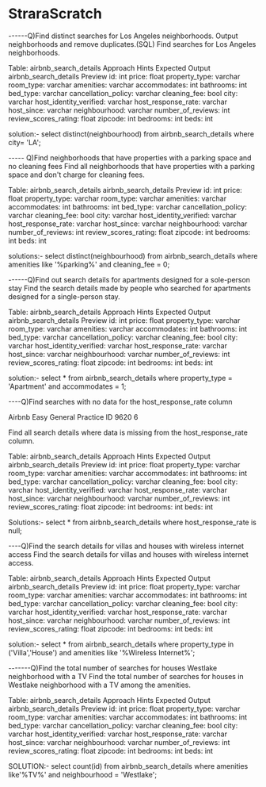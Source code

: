 # StraraScratch
------Q)Find distinct searches for Los Angeles neighborhoods. Output neighborhoods and remove duplicates.(SQL)
Find searches for Los Angeles neighborhoods.

Table: airbnb_search_details
Approach Hints
Expected Output
airbnb_search_details
Preview
id:
int
price:
float
property_type:
varchar
room_type:
varchar
amenities:
varchar
accommodates:
int
bathrooms:
int
bed_type:
varchar
cancellation_policy:
varchar
cleaning_fee:
bool
city:
varchar
host_identity_verified:
varchar
host_response_rate:
varchar
host_since:
varchar
neighbourhood:
varchar
number_of_reviews:
int
review_scores_rating:
float
zipcode:
int
bedrooms:
int
beds:
int

solution:-
select distinct(neighbourhood) from airbnb_search_details where city= 'LA';

----- Q)Find neighborhoods that have properties with a parking space and no cleaning fees
Find all neighborhoods that have properties with a parking space and don't charge for cleaning fees.

Table: airbnb_search_details
airbnb_search_details
Preview
id:
int
price:
float
property_type:
varchar
room_type:
varchar
amenities:
varchar
accommodates:
int
bathrooms:
int
bed_type:
varchar
cancellation_policy:
varchar
cleaning_fee:
bool
city:
varchar
host_identity_verified:
varchar
host_response_rate:
varchar
host_since:
varchar
neighbourhood:
varchar
number_of_reviews:
int
review_scores_rating:
float
zipcode:
int
bedrooms:
int
beds:
int

solutions:-
select distinct(neighbourhood) from airbnb_search_details where amenities like '%parking%' and cleaning_fee = 0;

------Q)Find out search details for apartments designed for a sole-person stay
Find the search details made by people who searched for apartments designed for a single-person stay.

Table: airbnb_search_details
Approach Hints
Expected Output
airbnb_search_details
Preview
id:
int
price:
float
property_type:
varchar
room_type:
varchar
amenities:
varchar
accommodates:
int
bathrooms:
int
bed_type:
varchar
cancellation_policy:
varchar
cleaning_fee:
bool
city:
varchar
host_identity_verified:
varchar
host_response_rate:
varchar
host_since:
varchar
neighbourhood:
varchar
number_of_reviews:
int
review_scores_rating:
float
zipcode:
int
bedrooms:
int
beds:
int

solution:-
select * from airbnb_search_details where property_type = 'Apartment' and accommodates = 1;

----Q)Find searches with no data for the host_response_rate column


Airbnb
Easy
General Practice
ID 9620
6

Find all search details where data is missing from the host_response_rate column.

Table: airbnb_search_details
Approach Hints
Expected Output
airbnb_search_details
Preview
id:
int
price:
float
property_type:
varchar
room_type:
varchar
amenities:
varchar
accommodates:
int
bathrooms:
int
bed_type:
varchar
cancellation_policy:
varchar
cleaning_fee:
bool
city:
varchar
host_identity_verified:
varchar
host_response_rate:
varchar
host_since:
varchar
neighbourhood:
varchar
number_of_reviews:
int
review_scores_rating:
float
zipcode:
int
bedrooms:
int
beds:
int

Solutions:-
select * from airbnb_search_details where host_response_rate is  null;

----Q)Find the search details for villas and houses with wireless internet access
Find the search details for villas and houses with wireless internet access.

Table: airbnb_search_details
Approach Hints
Expected Output
airbnb_search_details
Preview
id:
int
price:
float
property_type:
varchar
room_type:
varchar
amenities:
varchar
accommodates:
int
bathrooms:
int
bed_type:
varchar
cancellation_policy:
varchar
cleaning_fee:
bool
city:
varchar
host_identity_verified:
varchar
host_response_rate:
varchar
host_since:
varchar
neighbourhood:
varchar
number_of_reviews:
int
review_scores_rating:
float
zipcode:
int
bedrooms:
int
beds:
int


solution:-
select * from airbnb_search_details where property_type in ('Villa','House') and amenities like '%Wireless Internet%';

-------Q)Find the total number of searches for houses Westlake neighborhood with a TV
Find the total number of searches for houses in Westlake neighborhood with a TV among the amenities.

Table: airbnb_search_details
Approach Hints
Expected Output
airbnb_search_details
Preview
id:
int
price:
float
property_type:
varchar
room_type:
varchar
amenities:
varchar
accommodates:
int
bathrooms:
int
bed_type:
varchar
cancellation_policy:
varchar
cleaning_fee:
bool
city:
varchar
host_identity_verified:
varchar
host_response_rate:
varchar
host_since:
varchar
neighbourhood:
varchar
number_of_reviews:
int
review_scores_rating:
float
zipcode:
int
bedrooms:
int
beds:
int

SOLUTION:-
select count(id) from airbnb_search_details where amenities like'%TV%' and neighbourhood = 'Westlake';

